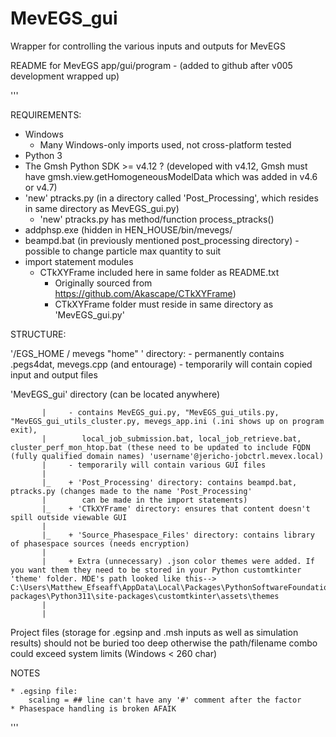 # MevEGS_gui
Wrapper for controlling the various inputs and outputs for MevEGS

README for MevEGS app/gui/program - (added to github after v005 development wrapped up)

'''

REQUIREMENTS:

* Windows
    - Many Windows-only imports used, not cross-platform tested
* Python 3
* The Gmsh Python SDK >= v4.12 ? (developed with v4.12, Gmsh must have gmsh.view.getHomogeneousModelData which was added in v4.6 or v4.7)
* 'new' ptracks.py (in a directory called 'Post_Processing', which resides in same directory as MevEGS_gui.py)
    - 'new' ptracks.py has method/function process_ptracks()
* addphsp.exe (hidden in HEN_HOUSE/bin/mevegs/
* beampd.bat (in previously mentioned post_processing directory) - possible to change particle max quantity to suit
* import statement modules
    - CTkXYFrame included here in same folder as README.txt
        - Originally sourced from https://github.com/Akascape/CTkXYFrame)
        - CTkXYFrame folder must reside in same directory as 'MevEGS_gui.py'


STRUCTURE:

'/EGS_HOME / mevegs "home" ' directory: 
                 - permanently contains .pegs4dat, mevegs.cpp (and entourage)
                 - temporarily will contain copied input and output files 

'MevEGS_gui' directory (can be located anywhere)

           |     - contains MevEGS_gui.py, "MevEGS_gui_utils.py, "MevEGS_gui_utils_cluster.py, mevegs_app.ini (.ini shows up on program exit),
           |        local_job_submission.bat, local_job_retrieve.bat, cluster_perf_mon_htop.bat (these need to be updated to include FQDN (fully qualified domain names) 'username'@jericho-jobctrl.mevex.local)
           |     - temporarily will contain various GUI files
           |
           |_    + 'Post_Processing' directory: contains beampd.bat, ptracks.py (changes made to the name 'Post_Processing'  
           |        can be made in the import statements)
           |_    + 'CTkXYFrame' directory: ensures that content doesn't spill outside viewable GUI
           |
           |_    + 'Source_Phasespace_Files' directory: contains library of phasespace sources (needs encryption)
           |
           |     + Extra (unnecessary) .json color themes were added. If you want them they need to be stored in your Python customtkinter 'theme' folder. MDE's path looked like this--> C:\Users\Matthew_Efseaff\AppData\Local\Packages\PythonSoftwareFoundation.Python.3.11_qbz5n2kfra8p0\LocalCache\local-packages\Python311\site-packages\customtkinter\assets\themes
           |        
           |

Project files (storage for .egsinp and .msh inputs as well as simulation results) should not be buried too deep otherwise the path/filename combo could exceed system limits (Windows < 260 char)


NOTES

    * .egsinp file:
        scaling = ## line can't have any '#' comment after the factor
    * Phasespace handling is broken AFAIK
'''
